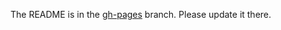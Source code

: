 The README is in the [gh-pages](https://github.com/capitalone/Hygieia/blob/gh-pages/pages/hygieia/collectors/build/jenkins-codequality.md) branch. Please update it there.
